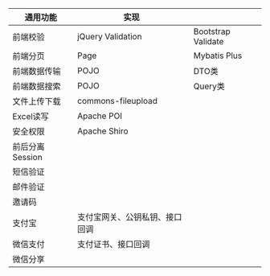| 通用功能        | 实现                           |                    |
| --------------- | ------------------------------ | ------------------ |
| 前端校验        | jQuery Validation              | Bootstrap Validate |
| 前端分页        | Page                           | Mybatis Plus       |
| 前端数据传输    | POJO                           | DTO类              |
| 前端数据搜索    | POJO                           | Query类            |
| 文件上传下载    | commons-fileupload             |                    |
| Excel读写       | Apache POI                     |                    |
| 安全权限        | Apache Shiro                   |                    |
| 前后分离Session |                                |                    |
| 短信验证        |                                |                    |
| 邮件验证        |                                |                    |
| 邀请码          |                                |                    |
| 支付宝          | 支付宝网关、公钥私钥、接口回调 |                    |
| 微信支付        | 支付证书、接口回调             |                    |
| 微信分享        |                                |                    |
